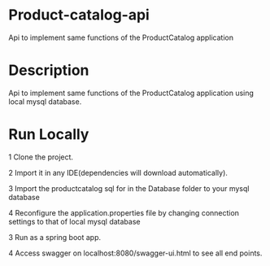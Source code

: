 # Product-catalog-api
Api to implement same functions of the ProductCatalog application

# Description
Api to implement same functions of the ProductCatalog application using local mysql database.


# Run Locally
1 Clone the project.

2 Import it in any IDE(dependencies will download automatically).

3 Import the productcatalog sql for in the Database folder to your mysql database

4 Reconfigure the application.properties file by changing connection settings to that of local mysql database

3 Run as a spring boot app.

4 Access swagger on localhost:8080/swagger-ui.html to see all end points.


 



